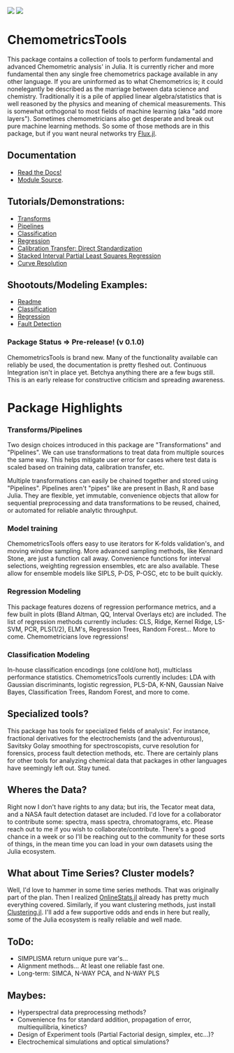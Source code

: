 [![](https://img.shields.io/badge/docs-stable-blue.svg)](https://caseykneale.github.io/ChemometricsTools/) [![](https://travis-ci.org/caseykneale/ChemometricsTools.svg?branch=master)](https://caseykneale.github.io/ChemometricsTools/)
# ChemometricsTools
This package contains a collection of tools to perform fundamental and advanced Chemometric analysis' in Julia. It is currently richer and more fundamental then any single free chemometrics package available in any other language. If you are uninformed as to what Chemometrics is; it could nonelegantly be described as the marriage between data science and chemistry. Traditionally it is a pile of applied linear algebra/statistics that is well reasoned by the physics and meaning of chemical measurements. This is somewhat orthogonal to most fields of machine learning (aka "add more layers"). Sometimes chemometricians also get desperate and break out pure machine learning methods. So some of those methods are in this package, but if you want neural networks try [Flux.jl](https://github.com/FluxML/Flux.jl).

## Documentation
  - [Read the Docs!](https://caseykneale.github.io/ChemometricsTools/)
  - [Module Source](https://github.com/caseykneale/ChemometricsTools/blob/master/src/ChemometricsTools.jl).

## Tutorials/Demonstrations:
  - [Transforms](https://caseykneale.github.io/ChemometricsTools/Demos/Transforms/)
  - [Pipelines](https://caseykneale.github.io/ChemometricsTools/Demos/Pipelines/)
  - [Classification](https://caseykneale.github.io/ChemometricsTools/Demos/ClassificationExample/)
  - [Regression](https://caseykneale.github.io/ChemometricsTools/Demos/RegressionExample/)
  - [Calibration Transfer: Direct Standardization](https://caseykneale.github.io/ChemometricsTools/Demos/CalibXfer/)
  - [Stacked Interval Partial Least Squares Regression](https://caseykneale.github.io/ChemometricsTools/Demos/SIPLS/)
  - [Curve Resolution](https://caseykneale.github.io/ChemometricsTools/Demos/CurveResolution/)

## Shootouts/Modeling Examples:
  - [Readme](https://github.com/caseykneale/ChemometricsTools/tree/master/shootouts)
  - [Classification](https://github.com/caseykneale/ChemometricsTools/blob/master/shootouts/ClassificationShootout.jl)
  - [Regression](https://github.com/caseykneale/ChemometricsTools/blob/master/shootouts/RegressionShootout.jl)
  - [Fault Detection](https://github.com/caseykneale/ChemometricsTools/blob/master/shootouts/AnomalyShootout.jl)

### Package Status => Pre-release! (v 0.1.0)
ChemometricsTools is brand new. Many of the functionality available can reliably be used, the documentation is pretty fleshed out. Continuous Integration isn't in place yet. Betchya anything there are a few bugs still. This is an early release for constructive criticism and spreading awareness.

# Package Highlights
### Transforms/Pipelines
Two design choices introduced in this package are "Transformations" and "Pipelines". We can use transformations to treat data from multiple sources the same way. This helps mitigate user error for cases where test data is scaled based on training data, calibration transfer, etc.

Multiple transformations can easily be chained together and stored using "Pipelines". Pipelines aren't "pipes" like are present in Bash, R and base Julia. They are flexible, yet immutable, convenience objects that allow for sequential preprocessing and data transformations to be reused, chained, or automated for reliable analytic throughput.

### Model training
ChemometricsTools offers easy to use iterators for K-folds validation's, and moving window sampling. More advanced sampling methods, like Kennard Stone, are just a function call away. Convenience functions for interval selections, weighting regression ensembles, etc are also available. These allow for ensemble models like SIPLS, P-DS, P-OSC, etc to be built quickly.

### Regression Modeling
This package features dozens of regression performance metrics, and a few built in plots (Bland Altman, QQ, Interval Overlays etc) are included. The list of regression methods currently includes: CLS, Ridge, Kernel Ridge, LS-SVM, PCR, PLS(1/2), ELM's, Regression Trees, Random Forest... More to come. Chemometricians love regressions!

### Classification Modeling
In-house classification encodings (one cold/one hot), multiclass performance statistics. ChemometricsTools currently includes: LDA with Gaussian discriminants, logistic regression, PLS-DA, K-NN, Gaussian Naive Bayes, Classification Trees, Random Forest, and more to come.

## Specialized tools?
This package has tools for specialized fields of analysis'. For instance, fractional derivatives for the electrochemists (and the adventurous), Savitsky Golay smoothing for spectroscopists, curve resolution for forensics, process fault detection methods, etc. There are certainly plans for other tools for analyzing chemical data that packages in other languages have seemingly left out. Stay tuned.

## Wheres the Data?
Right now I don't have rights to any data; but iris, the Tecator meat data, and a NASA fault detection dataset are included. I'd love for a collaborator to contribute some: spectra, mass spectra, chromatograms, etc. Please reach out to me if you wish to collaborate/contribute. There's a good chance in a week or so I'll be reaching out to the community for these sorts of things, in the mean time you can load in your own datasets using the Julia ecosystem.

## What about Time Series? Cluster models?
Well, I'd love to hammer in some time series methods. That was originally part of the plan. Then I realized [OnlineStats.jl](https://github.com/joshday/OnlineStats.jl) already has pretty much everything covered. Similarly, if you want clustering methods, just install [Clustering.jl](https://github.com/JuliaStats/Clustering.jl). I'll add a few supportive odds and ends in here but really, some of the Julia ecosystem is really reliable and well made.

## ToDo:
  - SIMPLISMA return unique pure var's...
  - Alignment methods... At least one reliable fast one.
  - Long-term: SIMCA, N-WAY PCA, and N-WAY PLS

## Maybes:
  - Hyperspectral data preprocessing methods?
  - Convenience fns for standard addition, propagation of error, multiequilibria, kinetics?
  - Design of Experiment tools (Partial Factorial design, simplex, etc...)?
  - Electrochemical simulations and optical simulations?
